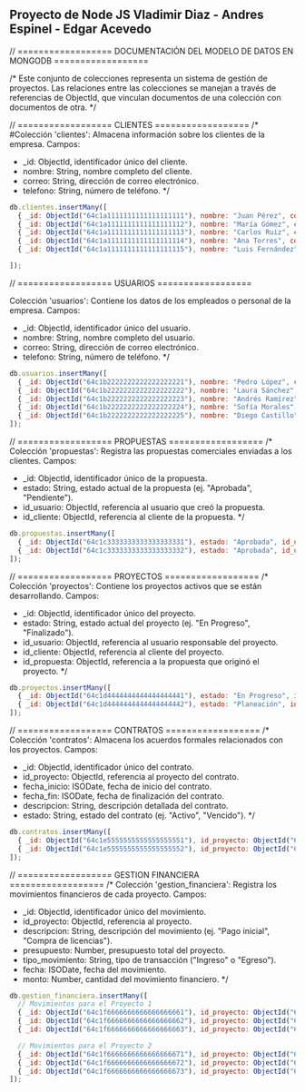 ## Proyecto de Node JS Vladimir Diaz - Andres Espinel - Edgar Acevedo

// ================== DOCUMENTACIÓN DEL MODELO DE DATOS EN MONGODB ==================

/*
  Este conjunto de colecciones representa un sistema de gestión de proyectos.
  Las relaciones entre las colecciones se manejan a través de referencias de ObjectId,
  que vinculan documentos de una colección con documentos de otra.
*/

// ================== CLIENTES ==================
/*
  #Colección 'clientes': Almacena información sobre los clientes de la empresa.
  Campos:
  - _id: ObjectId, identificador único del cliente.
  - nombre: String, nombre completo del cliente.
  - correo: String, dirección de correo electrónico.
  - telefono: String, número de teléfono.
*/
``` js
db.clientes.insertMany([
  { _id: ObjectId("64c1a1111111111111111111"), nombre: "Juan Pérez", correo: "juan.perez@example.com", telefono: "3001111111" },
  { _id: ObjectId("64c1a1111111111111111112"), nombre: "María Gómez", correo: "maria.gomez@example.com", telefono: "3002222222" },
  { _id: ObjectId("64c1a1111111111111111113"), nombre: "Carlos Ruiz", correo: "carlos.ruiz@example.com", telefono: "3003333333" },
  { _id: ObjectId("64c1a1111111111111111114"), nombre: "Ana Torres", correo: "ana.torres@example.com", telefono: "3004444444" },
  { _id: ObjectId("64c1a1111111111111111115"), nombre: "Luis Fernández", correo: "luis.fernandez@example.com", telefono: "3005555555" }

]);
```

// ================== USUARIOS ==================

  Colección 'usuarios': Contiene los datos de los empleados o personal de la empresa.
  Campos:
  - _id: ObjectId, identificador único del usuario.
  - nombre: String, nombre completo del usuario.
  - correo: String, dirección de correo electrónico.
  - telefono: String, número de teléfono.
*/
``` js
db.usuarios.insertMany([
  { _id: ObjectId("64c1b2222222222222222221"), nombre: "Pedro López", correo: "pedro.lopez@example.com", telefono: "3101111111" },
  { _id: ObjectId("64c1b2222222222222222222"), nombre: "Laura Sánchez", correo: "laura.sanchez@example.com", telefono: "3102222222" },
  { _id: ObjectId("64c1b2222222222222222223"), nombre: "Andrés Ramírez", correo: "andres.ramirez@example.com", telefono: "3103333333" },
  { _id: ObjectId("64c1b2222222222222222224"), nombre: "Sofía Morales", correo: "sofia.morales@example.com", telefono: "3104444444" },
  { _id: ObjectId("64c1b2222222222222222225"), nombre: "Diego Castillo", correo: "diego.castillo@example.com", telefono: "3105555555" }
]);
```

// ================== PROPUESTAS ==================
/*
  Colección 'propuestas': Registra las propuestas comerciales enviadas a los clientes.
  Campos:
  - _id: ObjectId, identificador único de la propuesta.
  - estado: String, estado actual de la propuesta (ej. "Aprobada", "Pendiente").
  - id_usuario: ObjectId, referencia al usuario que creó la propuesta.
  - id_cliente: ObjectId, referencia al cliente de la propuesta.
*/
``` js
db.propuestas.insertMany([
  { _id: ObjectId("64c1c3333333333333333331"), estado: "Aprobada", id_usuario: ObjectId("64c1b2222222222222222221"), id_cliente: ObjectId("64c1a1111111111111111111") },
  { _id: ObjectId("64c1c3333333333333333332"), estado: "Aprobada", id_usuario: ObjectId("64c1b2222222222222222222"), id_cliente: ObjectId("64c1a1111111111111111112") }
]);
```
// ================== PROYECTOS ==================
/*
  Colección 'proyectos': Contiene los proyectos activos que se están desarrollando.
  Campos:
  - _id: ObjectId, identificador único del proyecto.
  - estado: String, estado actual del proyecto (ej. "En Progreso", "Finalizado").
  - id_usuario: ObjectId, referencia al usuario responsable del proyecto.
  - id_cliente: ObjectId, referencia al cliente del proyecto.
  - id_propuesta: ObjectId, referencia a la propuesta que originó el proyecto.
*/
``` js
db.proyectos.insertMany([
  { _id: ObjectId("64c1d4444444444444444441"), estado: "En Progreso", id_usuario: ObjectId("64c1b2222222222222222221"), id_cliente: ObjectId("64c1a1111111111111111111"), id_propuesta: ObjectId("64c1c3333333333333333331") },
  { _id: ObjectId("64c1d4444444444444444442"), estado: "Planeación", id_usuario: ObjectId("64c1b2222222222222222222"), id_cliente: ObjectId("64c1a1111111111111111112"), id_propuesta: ObjectId("64c1c3333333333333333332") }
]);
```
// ================== CONTRATOS ==================
/*
  Colección 'contratos': Almacena los acuerdos formales relacionados con los proyectos.
  Campos:
  - _id: ObjectId, identificador único del contrato.
  - id_proyecto: ObjectId, referencia al proyecto del contrato.
  - fecha_inicio: ISODate, fecha de inicio del contrato.
  - fecha_fin: ISODate, fecha de finalización del contrato.
  - descripcion: String, descripción detallada del contrato.
  - estado: String, estado del contrato (ej. "Activo", "Vencido").
*/
``` js
db.contratos.insertMany([
  { _id: ObjectId("64c1e5555555555555555551"), id_proyecto: ObjectId("64c1d4444444444444444441"), fecha_inicio: ISODate("2025-01-01"), fecha_fin: ISODate("2025-06-01"), descripcion: "Contrato para desarrollo de sistema de ventas", estado: "Activo" },
  { _id: ObjectId("64c1e5555555555555555552"), id_proyecto: ObjectId("64c1d4444444444444444442"), fecha_inicio: ISODate("2025-02-01"), fecha_fin: ISODate("2025-07-01"), descripcion: "Contrato para app móvil de clientes", estado: "Activo" }
]);
```
// ================== GESTION FINANCIERA ==================
/*
  Colección 'gestion_financiera': Registra los movimientos financieros de cada proyecto.
  Campos:
  - _id: ObjectId, identificador único del movimiento.
  - id_proyecto: ObjectId, referencia al proyecto.
  - descripcion: String, descripción del movimiento (ej. "Pago inicial", "Compra de licencias").
  - presupuesto: Number, presupuesto total del proyecto.
  - tipo_movimiento: String, tipo de transacción ("Ingreso" o "Egreso").
  - fecha: ISODate, fecha del movimiento.
  - monto: Number, cantidad del movimiento financiero.
*/
``` js
db.gestion_financiera.insertMany([
  // Movimientos para el Proyecto 1
  { _id: ObjectId("64c1f6666666666666666661"), id_proyecto: ObjectId("64c1d4444444444444444441"), descripcion: "Pago inicial", presupuesto: 1000000, tipo_movimiento: "Ingreso", fecha: ISODate("2025-01-05"), monto: 500000 },
  { _id: ObjectId("64c1f6666666666666666662"), id_proyecto: ObjectId("64c1d4444444444444444441"), descripcion: "Compra de servidores", presupuesto: 1000000, tipo_movimiento: "Egreso", fecha: ISODate("2025-01-15"), monto: 200000 },
  { _id: ObjectId("64c1f6666666666666666663"), id_proyecto: ObjectId("64c1d4444444444444444441"), descripcion: "Segundo abono cliente", presupuesto: 1000000, tipo_movimiento: "Ingreso", fecha: ISODate("2025-03-01"), monto: 300000 },

  // Movimientos para el Proyecto 2
  { _id: ObjectId("64c1f6666666666666666671"), id_proyecto: ObjectId("64c1d4444444444444444442"), descripcion: "Pago inicial", presupuesto: 1500000, tipo_movimiento: "Ingreso", fecha: ISODate("2025-02-05"), monto: 600000 },
  { _id: ObjectId("64c1f6666666666666666672"), id_proyecto: ObjectId("64c1d4444444444444444442"), descripcion: "Licencias de software", presupuesto: 1500000, tipo_movimiento: "Egreso", fecha: ISODate("2025-02-20"), monto: 250000 },
  { _id: ObjectId("64c1f6666666666666666673"), id_proyecto: ObjectId("64c1d4444444444444444442"), descripcion: "Segundo abono cliente", presupuesto: 1500000, tipo_movimiento: "Ingreso", fecha: ISODate("2025-04-01"), monto: 400000 }
]);
```
